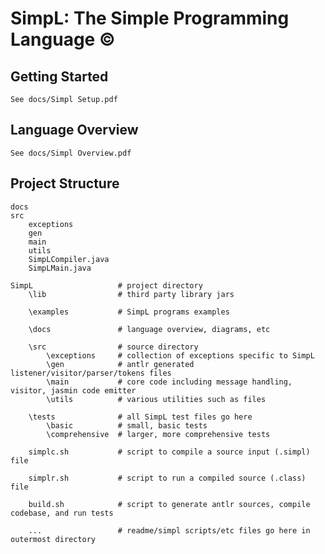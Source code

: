 # SimpL: The Simple Programming Language ©


## Getting Started

    See docs/Simpl Setup.pdf


## Language Overview

    See docs/Simpl Overview.pdf


## Project Structure

    docs
    src
        exceptions
        gen
        main
        utils
        SimpLCompiler.java
        SimpLMain.java
    
    SimpL                   # project directory
        \lib                # third party library jars
        
        \examples           # SimpL programs examples
        
        \docs               # language overview, diagrams, etc
        
        \src                # source directory
            \exceptions     # collection of exceptions specific to SimpL
            \gen            # antlr generated listener/visitor/parser/tokens files
            \main           # core code including message handling, visitor, jasmin code emitter
            \utils          # various utilities such as files
        
        \tests              # all SimpL test files go here
            \basic          # small, basic tests
            \comprehensive  # larger, more comprehensive tests
        
        simplc.sh           # script to compile a source input (.simpl) file
        
        simplr.sh           # script to run a compiled source (.class) file
        
        build.sh            # script to generate antlr sources, compile codebase, and run tests
        
        ...                 # readme/simpl scripts/etc files go here in outermost directory
